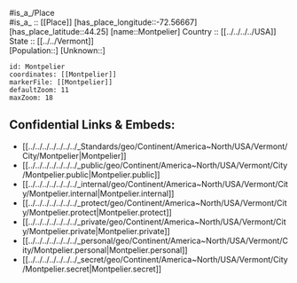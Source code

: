 ﻿---
location: [44.25,-72.56667] 
mapzoom: [7,12] 
mapmarker: city 
type: City
tags:
- geo/City


SpocWebEntityId: 36109
isDeleted: false
confidential: public

---
#is_a_/Place  
#is_a_ :: [[Place]] 
[has_place_longitude::-72.56667] 
[has_place_latitude::44.25] 
[name::Montpelier] 
Country :: [[../../../../USA]]  
State :: [[../../Vermont]]  
[Population::] 
[Unknown::] 


```leaflet
id: Montpelier
coordinates: [[Montpelier]] 
markerFile: [[Montpelier]] 
defaultZoom: 11 
maxZoom: 18
```


## Confidential Links & Embeds: 
- [[../../../../../../../_Standards/geo/Continent/America~North/USA/Vermont/City/Montpelier|Montpelier]] 
- [[../../../../../../../_public/geo/Continent/America~North/USA/Vermont/City/Montpelier.public|Montpelier.public]] 
- [[../../../../../../../_internal/geo/Continent/America~North/USA/Vermont/City/Montpelier.internal|Montpelier.internal]] 
- [[../../../../../../../_protect/geo/Continent/America~North/USA/Vermont/City/Montpelier.protect|Montpelier.protect]] 
- [[../../../../../../../_private/geo/Continent/America~North/USA/Vermont/City/Montpelier.private|Montpelier.private]] 
- [[../../../../../../../_personal/geo/Continent/America~North/USA/Vermont/City/Montpelier.personal|Montpelier.personal]] 
- [[../../../../../../../_secret/geo/Continent/America~North/USA/Vermont/City/Montpelier.secret|Montpelier.secret]] 

